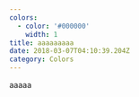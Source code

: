 ```yaml
---
colors:
  - color: '#000000'
    width: 1
title: aaaaaaaaa
date: 2018-03-07T04:10:39.204Z
category: Colors
---
```

aaaaa
